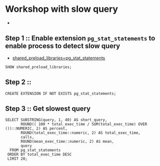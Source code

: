 # Workshop with slow query
* 

## Step 1 :: Enable extension `pg_stat_statements` to enable process to detect slow query
* [shared_preload_libraries=pg_stat_statements](https://www.postgresql.org/docs/current/runtime-config-client.html#RUNTIME-CONFIG-CLIENT-PRELOAD)
```
SHOW shared_preload_libraries;
```

## Step 2 :: 
```
CREATE EXTENSION IF NOT EXISTS pg_stat_statements;
```

## Step 3 :: Get slowest query
```
SELECT SUBSTRING(query, 1, 40) AS short_query,
       ROUND(( 100 * total_exec_time / SUM(total_exec_time) OVER ())::NUMERIC, 2) AS percent,
       ROUND(total_exec_time::numeric, 2) AS total_exec_time,
       calls,
       ROUND(mean_exec_time::numeric, 2) AS mean,
       query
  FROM pg_stat_statements
 ORDER BY total_exec_time DESC
 LIMIT 20;
```
